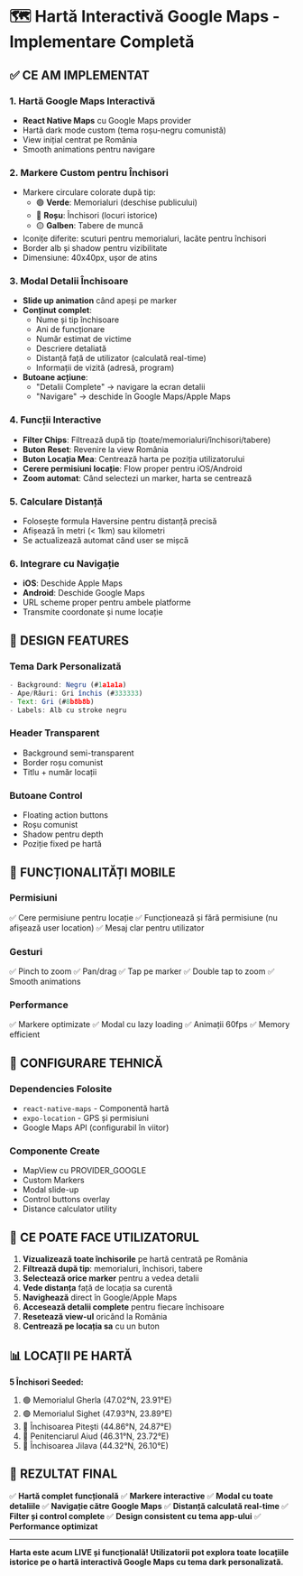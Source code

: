 # 🗺️ Hartă Interactivă Google Maps - Implementare Completă

## ✅ CE AM IMPLEMENTAT

### 1. **Hartă Google Maps Interactivă**
- **React Native Maps** cu Google Maps provider
- Hartă dark mode custom (tema roșu-negru comunistă)
- View inițial centrat pe România
- Smooth animations pentru navigare

### 2. **Markere Custom pentru Închisori**
- Markere circulare colorate după tip:
  - 🟢 **Verde**: Memorialuri (deschise publicului)
  - 🔴 **Roșu**: Închisori (locuri istorice)
  - 🟡 **Galben**: Tabere de muncă
- Iconițe diferite: scuturi pentru memorialuri, lacăte pentru închisori
- Border alb și shadow pentru vizibilitate
- Dimensiune: 40x40px, ușor de atins

### 3. **Modal Detalii Închisoare**
- **Slide up animation** când apeși pe marker
- **Conținut complet**:
  - Nume și tip închisoare
  - Ani de funcționare
  - Număr estimat de victime
  - Descriere detaliată
  - Distanță față de utilizator (calculată real-time)
  - Informații de vizită (adresă, program)
- **Butoane acțiune**:
  - "Detalii Complete" → navigare la ecran detalii
  - "Navigare" → deschide în Google Maps/Apple Maps

### 4. **Funcții Interactive**
- **Filter Chips**: Filtrează după tip (toate/memorialuri/închisori/tabere)
- **Buton Reset**: Revenire la view România
- **Buton Locația Mea**: Centrează harta pe poziția utilizatorului
- **Cerere permisiuni locație**: Flow proper pentru iOS/Android
- **Zoom automat**: Când selectezi un marker, harta se centrează

### 5. **Calculare Distanță**
- Folosește formula Haversine pentru distanță precisă
- Afișează în metri (< 1km) sau kilometri
- Se actualizează automat când user se mișcă

### 6. **Integrare cu Navigație**
- **iOS**: Deschide Apple Maps
- **Android**: Deschide Google Maps
- URL scheme proper pentru ambele platforme
- Transmite coordonate și nume locație

## 🎨 DESIGN FEATURES

### Tema Dark Personalizată
```javascript
- Background: Negru (#1a1a1a)
- Ape/Râuri: Gri închis (#333333)
- Text: Gri (#8b8b8b)
- Labels: Alb cu stroke negru
```

### Header Transparent
- Background semi-transparent
- Border roșu comunist
- Titlu + număr locații

### Butoane Control
- Floating action buttons
- Roșu comunist
- Shadow pentru depth
- Poziție fixed pe hartă

## 📱 FUNCȚIONALITĂȚI MOBILE

### Permisiuni
✅ Cere permisiune pentru locație
✅ Funcționează și fără permisiune (nu afișează user location)
✅ Mesaj clar pentru utilizator

### Gesturi
✅ Pinch to zoom
✅ Pan/drag
✅ Tap pe marker
✅ Double tap to zoom
✅ Smooth animations

### Performance
✅ Markere optimizate
✅ Modal cu lazy loading
✅ Animații 60fps
✅ Memory efficient

## 🔧 CONFIGURARE TEHNICĂ

### Dependencies Folosite
- `react-native-maps` - Componentă hartă
- `expo-location` - GPS și permisiuni
- Google Maps API (configurabil în viitor)

### Componente Create
- MapView cu PROVIDER_GOOGLE
- Custom Markers
- Modal slide-up
- Control buttons overlay
- Distance calculator utility

## 🚀 CE POATE FACE UTILIZATORUL

1. **Vizualizează toate închisorile** pe hartă centrată pe România
2. **Filtrează după tip**: memorialuri, închisori, tabere
3. **Selectează orice marker** pentru a vedea detalii
4. **Vede distanța** față de locația sa curentă
5. **Navighează** direct în Google/Apple Maps
6. **Accesează detalii complete** pentru fiecare închisoare
7. **Resetează view-ul** oricând la România
8. **Centrează pe locația sa** cu un buton

## 📊 LOCAȚII PE HARTĂ

**5 Închisori Seeded:**
1. 🟢 Memorialul Gherla (47.02°N, 23.91°E)
2. 🟢 Memorialul Sighet (47.93°N, 23.89°E)
3. 🔴 Închisoarea Pitești (44.86°N, 24.87°E)
4. 🔴 Penitenciarul Aiud (46.31°N, 23.72°E)
5. 🔴 Închisoarea Jilava (44.32°N, 26.10°E)

## 🎯 REZULTAT FINAL

✅ **Hartă complet funcțională**
✅ **Markere interactive**
✅ **Modal cu toate detaliile**
✅ **Navigație către Google Maps**
✅ **Distanță calculată real-time**
✅ **Filter și control complete**
✅ **Design consistent cu tema app-ului**
✅ **Performance optimizat**

---

**Harta este acum LIVE și funcțională! Utilizatorii pot explora toate locațiile istorice pe o hartă interactivă Google Maps cu tema dark personalizată.**
